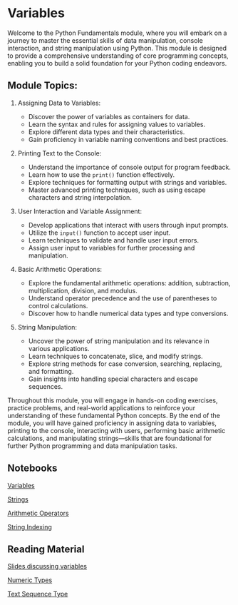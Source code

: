 # Variables

Welcome to the Python Fundamentals module, where you will embark on a journey to master the essential skills of data manipulation, console interaction, and string manipulation using Python. This module is designed to provide a comprehensive understanding of core programming concepts, enabling you to build a solid foundation for your Python coding endeavors.

## Module Topics:

1. Assigning Data to Variables:
   - Discover the power of variables as containers for data.
   - Learn the syntax and rules for assigning values to variables.
   - Explore different data types and their characteristics.
   - Gain proficiency in variable naming conventions and best practices.

2. Printing Text to the Console:
   - Understand the importance of console output for program feedback.
   - Learn how to use the `print()` function effectively.
   - Explore techniques for formatting output with strings and variables.
   - Master advanced printing techniques, such as using escape characters and string interpolation.

3. User Interaction and Variable Assignment:
   - Develop applications that interact with users through input prompts.
   - Utilize the `input()` function to accept user input.
   - Learn techniques to validate and handle user input errors.
   - Assign user input to variables for further processing and manipulation.

4. Basic Arithmetic Operations:
   - Explore the fundamental arithmetic operations: addition, subtraction, multiplication, division, and modulus.
   - Understand operator precedence and the use of parentheses to control calculations.
   - Discover how to handle numerical data types and type conversions.

5. String Manipulation:
   - Uncover the power of string manipulation and its relevance in various applications.
   - Learn techniques to concatenate, slice, and modify strings.
   - Explore string methods for case conversion, searching, replacing, and formatting.
   - Gain insights into handling special characters and escape sequences.

Throughout this module, you will engage in hands-on coding exercises, practice
problems, and real-world applications to reinforce your understanding of these
fundamental Python concepts. By the end of the module, you will have gained
proficiency in assigning data to variables, printing to the console, interacting
with users, performing basic arithmetic calculations, and manipulating
strings—skills that are foundational for further Python programming and data
manipulation tasks.

## Notebooks

[Variables](./01_variables.ipynb)

[Strings](./02_strings.ipynb)

[Arithmetic Operators](./03_arithmetic.ipynb)

[String Indexing](./04_string_indexing_and_slicing.ipynb)


## Reading Material

[Slides discussing variables](https://docs.google.com/presentation/d/1IgQqtiNDciY9Gjq3nmxchwS0OEJoPinDbbglX4laHmQ/edit?usp=sharing)

[Numeric Types](https://docs.python.org/3/library/stdtypes.html#numeric-types-int-float-complex)

[Text Sequence Type](https://docs.python.org/3/library/stdtypes.html#text-sequence-type-str)
